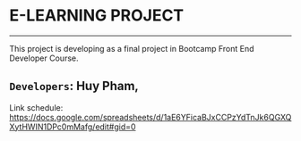 # E-LEARNING PROJECT
<hr/>
This project is developing as a final project in Bootcamp Front End Developer Course.

## `Developers`: Huy Pham, 

Link schedule: https://docs.google.com/spreadsheets/d/1aE6YFicaBJxCCPzYdTnJk6QGXQXytHWIN1DPc0mMafg/edit#gid=0




